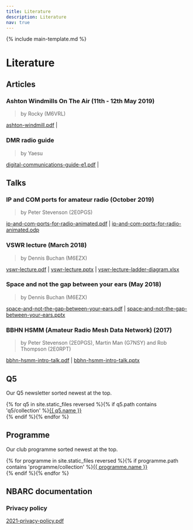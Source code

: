 ```yaml
---
title: Literature
description: Literature
nav: true
---
```


{% include main-template.md %}

# Literature

## Articles

### Ashton Windmills On The Air (11th - 12th May 2019)

> by Rocky (M6VRL)

<a href="{{ site.baseurl }}/assets/articles/ashton-windmill.pdf" target="_blank">ashton-windmill.pdf</a> |

### DMR radio guide

> by Yaesu

<a href="{{ site.baseurl }}/assets/articles/digital-communications-guide-e1.pdf" target="_blank">digital-communications-guide-e1.pdf</a> |

## Talks

### IP and COM ports for amateur radio (October 2019)

> by Peter Stevenson (2E0PGS)

<a href="{{ site.baseurl }}/assets/talks/2019-ip-and-com-ports-for-radio/ip-and-com-ports-for-radio-animated.pdf" target="_blank">ip-and-com-ports-for-radio-animated.pdf</a> | <a href="{{ site.baseurl }}/assets/talks/2019-ip-and-com-ports-for-radio/ip-and-com-ports-for-radio-animated.odp" target="_blank">ip-and-com-ports-for-radio-animated.odp</a>

### VSWR lecture (March 2018)

> by Dennis Buchan (M6EZX)

<a href="{{ site.baseurl }}/assets/talks/2018-vswr-lecture/vswr-lecture.pdf" target="_blank">vswr-lecture.pdf</a> | <a href="{{ site.baseurl }}/assets/talks/2018-vswr-lecture/vswr-lecture.pptx" target="_blank">vswr-lecture.pptx</a> | <a href="{{ site.baseurl }}/assets/talks/2018-vswr-lecture/vswr-lecture-ladder-diagram.xlsx" target="_blank">vswr-lecture-ladder-diagram.xlsx</a>

### Space and not the gap between your ears (May 2018)

> by Dennis Buchan (M6EZX)

<a href="{{ site.baseurl }}/assets/talks/2018-space-and-not-the-gap-between-your-ears/space-and-not-the-gap-between-your-ears.pdf" target="_blank">space-and-not-the-gap-between-your-ears.pdf</a> | <a href="{{ site.baseurl }}/assets/talks/2018-space-and-not-the-gap-between-your-ears/space-and-not-the-gap-between-your-ears.pptx" target="_blank">space-and-not-the-gap-between-your-ears.pptx</a>

### BBHN HSMM (Amateur Radio Mesh Data Network) (2017)

> by Peter Stevenson (2E0PGS), Martin Man (G7NSY) and Rob Thompson (2E0RPT)

<a href="{{ site.baseurl }}/assets/talks/2017-bbhn-hsmm-intro-talk/bbhn-hsmm-intro-talk.pdf" target="_blank">bbhn-hsmm-intro-talk.pdf</a> | <a href="{{ site.baseurl }}/assets/talks/2017-bbhn-hsmm-intro-talk/bbhn-hsmm-intro-talk.pptx" target="_blank">bbhn-hsmm-intro-talk.pptx</a>

## Q5

Our Q5 newsletter sorted newest at the top.

{% for q5 in site.static_files reversed %}{% if q5.path contains 'q5/collection' %}<a href="{{ site.baseurl }}{{ q5.path }}" target="_blank">{{ q5.name }}</a><br/>{% endif %}{% endfor %}

## Programme

Our club programme sorted newest at the top.

{% for programme in site.static_files reversed %}{% if programme.path contains 'programme/collection' %}<a href="{{ site.baseurl }}{{ programme.path }}" target="_blank">{{ programme.name }}</a><br/>{% endif %}{% endfor %}

## NBARC documentation

### Privacy policy

<a href="{{ site.baseurl }}/assets/2021-privacy-policy.pdf" target="_blank">2021-privacy-policy.pdf</a>

<!--## Events

Log of previous club events and field days.

{% for post in site.posts %}{{ post.date | date: "%Y-%m-%d" }} <a href="{{ post.url }}">{{ post.title }}</a>{% endfor %}-->

